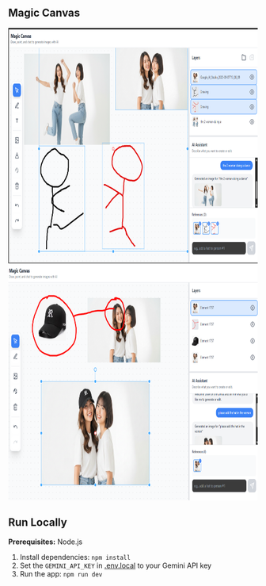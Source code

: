 ## Magic Canvas

<div align="center">
<img width="1200" height="475" alt="GHBanner" src="https://raw.githubusercontent.com/DepriPramana/Magic-Canvas/refs/heads/main/Screenshot%202025-09-09%20114829.png" />
</div>

<div align="center">
<img width="1200" height="475" alt="GHBanner" src="https://raw.githubusercontent.com/DepriPramana/Magic-Canvas/refs/heads/main/Screenshot%202025-09-07%20230532.png" />
</div>

## Run Locally

**Prerequisites:**  Node.js


1. Install dependencies:
   `npm install`
2. Set the `GEMINI_API_KEY` in [.env.local](.env.local) to your Gemini API key
3. Run the app:
   `npm run dev`
